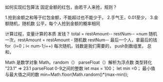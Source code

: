 如何实现红包算法
固定金额的红包，由若干人来抢，规则？

1.抢到金额之和等于红包金额，不能超过也不能少于。
2.手气王，0.01至少，
3.金额随机，随机数 公平，每个人抢到金额的概率相同

计算过程，变量计算的本质
发钱？  total = restAmount--
restNum-- =num
随机一次，restAmount = restAmount - 随机数
restNum--
最后一个人，拿最后的钱 for（i=0；i< num-1;i++)
每次随机，钱数是我们需要的， push到数组里，
总和，

Math 是数学对象
Math。random（）
parseFloat（）解析为浮点数
类型转化 "23.1" => 23.1  parseFloat
0-9之间的整数
let max = 100；
let min =0；
最小值与最大值之间的数
min+Math.floor(Math.random()*(max-min));